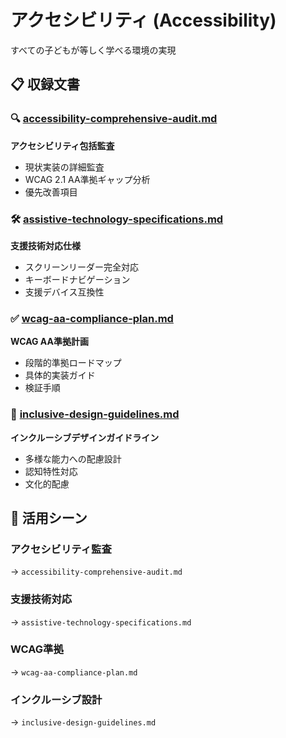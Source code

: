 # アクセシビリティ (Accessibility)

すべての子どもが等しく学べる環境の実現

## 📋 収録文書

### 🔍 [accessibility-comprehensive-audit.md](./accessibility-comprehensive-audit.md)
**アクセシビリティ包括監査**
- 現状実装の詳細監査
- WCAG 2.1 AA準拠ギャップ分析
- 優先改善項目

### 🛠️ [assistive-technology-specifications.md](./assistive-technology-specifications.md)
**支援技術対応仕様**
- スクリーンリーダー完全対応
- キーボードナビゲーション
- 支援デバイス互換性

### ✅ [wcag-aa-compliance-plan.md](./wcag-aa-compliance-plan.md)
**WCAG AA準拠計画**
- 段階的準拠ロードマップ
- 具体的実装ガイド
- 検証手順

### 🎨 [inclusive-design-guidelines.md](./inclusive-design-guidelines.md)
**インクルーシブデザインガイドライン**
- 多様な能力への配慮設計
- 認知特性対応
- 文化的配慮

## 🎯 活用シーン

### アクセシビリティ監査
→ `accessibility-comprehensive-audit.md`

### 支援技術対応
→ `assistive-technology-specifications.md`

### WCAG準拠
→ `wcag-aa-compliance-plan.md`

### インクルーシブ設計
→ `inclusive-design-guidelines.md`